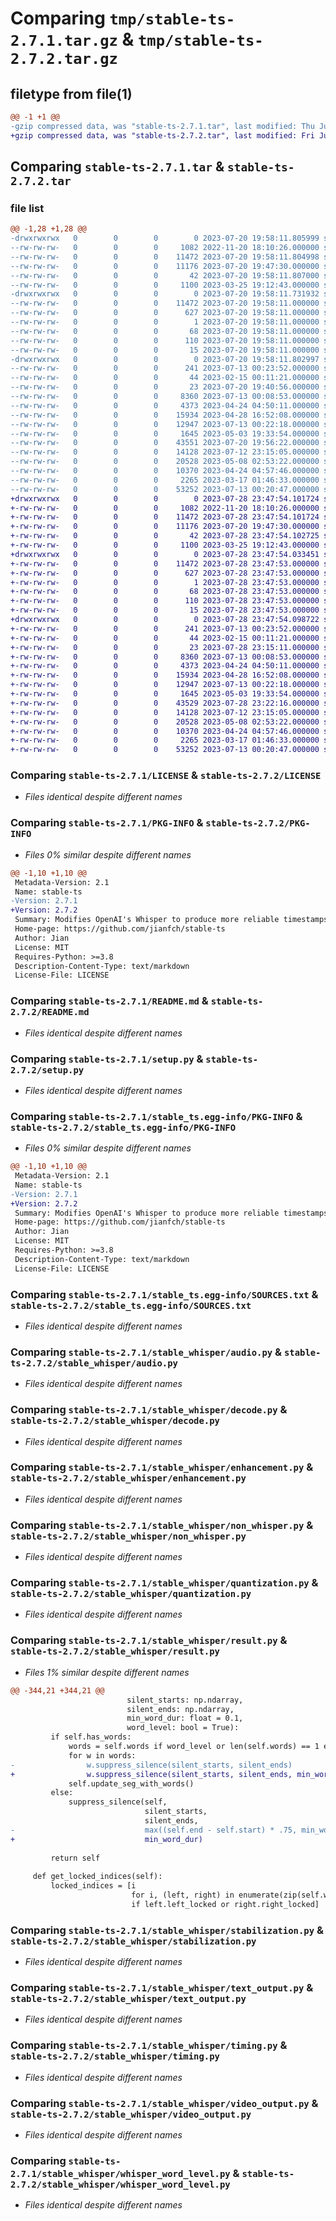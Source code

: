 # Comparing `tmp/stable-ts-2.7.1.tar.gz` & `tmp/stable-ts-2.7.2.tar.gz`

## filetype from file(1)

```diff
@@ -1 +1 @@
-gzip compressed data, was "stable-ts-2.7.1.tar", last modified: Thu Jul 20 19:58:11 2023, max compression
+gzip compressed data, was "stable-ts-2.7.2.tar", last modified: Fri Jul 28 23:47:54 2023, max compression
```

## Comparing `stable-ts-2.7.1.tar` & `stable-ts-2.7.2.tar`

### file list

```diff
@@ -1,28 +1,28 @@
-drwxrwxrwx   0        0        0        0 2023-07-20 19:58:11.805999 stable-ts-2.7.1/
--rw-rw-rw-   0        0        0     1082 2022-11-20 18:10:26.000000 stable-ts-2.7.1/LICENSE
--rw-rw-rw-   0        0        0    11472 2023-07-20 19:58:11.804998 stable-ts-2.7.1/PKG-INFO
--rw-rw-rw-   0        0        0    11176 2023-07-20 19:47:30.000000 stable-ts-2.7.1/README.md
--rw-rw-rw-   0        0        0       42 2023-07-20 19:58:11.807000 stable-ts-2.7.1/setup.cfg
--rw-rw-rw-   0        0        0     1100 2023-03-25 19:12:43.000000 stable-ts-2.7.1/setup.py
-drwxrwxrwx   0        0        0        0 2023-07-20 19:58:11.731932 stable-ts-2.7.1/stable_ts.egg-info/
--rw-rw-rw-   0        0        0    11472 2023-07-20 19:58:11.000000 stable-ts-2.7.1/stable_ts.egg-info/PKG-INFO
--rw-rw-rw-   0        0        0      627 2023-07-20 19:58:11.000000 stable-ts-2.7.1/stable_ts.egg-info/SOURCES.txt
--rw-rw-rw-   0        0        0        1 2023-07-20 19:58:11.000000 stable-ts-2.7.1/stable_ts.egg-info/dependency_links.txt
--rw-rw-rw-   0        0        0       68 2023-07-20 19:58:11.000000 stable-ts-2.7.1/stable_ts.egg-info/entry_points.txt
--rw-rw-rw-   0        0        0      110 2023-07-20 19:58:11.000000 stable-ts-2.7.1/stable_ts.egg-info/requires.txt
--rw-rw-rw-   0        0        0       15 2023-07-20 19:58:11.000000 stable-ts-2.7.1/stable_ts.egg-info/top_level.txt
-drwxrwxrwx   0        0        0        0 2023-07-20 19:58:11.802997 stable-ts-2.7.1/stable_whisper/
--rw-rw-rw-   0        0        0      241 2023-07-13 00:23:52.000000 stable-ts-2.7.1/stable_whisper/__init__.py
--rw-rw-rw-   0        0        0       44 2023-02-15 00:11:21.000000 stable-ts-2.7.1/stable_whisper/__main__.py
--rw-rw-rw-   0        0        0       23 2023-07-20 19:40:56.000000 stable-ts-2.7.1/stable_whisper/_version.py
--rw-rw-rw-   0        0        0     8360 2023-07-13 00:08:53.000000 stable-ts-2.7.1/stable_whisper/audio.py
--rw-rw-rw-   0        0        0     4373 2023-04-24 04:50:11.000000 stable-ts-2.7.1/stable_whisper/decode.py
--rw-rw-rw-   0        0        0    15934 2023-04-28 16:52:08.000000 stable-ts-2.7.1/stable_whisper/enhancement.py
--rw-rw-rw-   0        0        0    12947 2023-07-13 00:22:18.000000 stable-ts-2.7.1/stable_whisper/non_whisper.py
--rw-rw-rw-   0        0        0     1645 2023-05-03 19:33:54.000000 stable-ts-2.7.1/stable_whisper/quantization.py
--rw-rw-rw-   0        0        0    43551 2023-07-20 19:56:22.000000 stable-ts-2.7.1/stable_whisper/result.py
--rw-rw-rw-   0        0        0    14128 2023-07-12 23:15:05.000000 stable-ts-2.7.1/stable_whisper/stabilization.py
--rw-rw-rw-   0        0        0    20528 2023-05-08 02:53:22.000000 stable-ts-2.7.1/stable_whisper/text_output.py
--rw-rw-rw-   0        0        0    10370 2023-04-24 04:57:46.000000 stable-ts-2.7.1/stable_whisper/timing.py
--rw-rw-rw-   0        0        0     2265 2023-03-17 01:46:33.000000 stable-ts-2.7.1/stable_whisper/video_output.py
--rw-rw-rw-   0        0        0    53252 2023-07-13 00:20:47.000000 stable-ts-2.7.1/stable_whisper/whisper_word_level.py
+drwxrwxrwx   0        0        0        0 2023-07-28 23:47:54.101724 stable-ts-2.7.2/
+-rw-rw-rw-   0        0        0     1082 2022-11-20 18:10:26.000000 stable-ts-2.7.2/LICENSE
+-rw-rw-rw-   0        0        0    11472 2023-07-28 23:47:54.101724 stable-ts-2.7.2/PKG-INFO
+-rw-rw-rw-   0        0        0    11176 2023-07-20 19:47:30.000000 stable-ts-2.7.2/README.md
+-rw-rw-rw-   0        0        0       42 2023-07-28 23:47:54.102725 stable-ts-2.7.2/setup.cfg
+-rw-rw-rw-   0        0        0     1100 2023-03-25 19:12:43.000000 stable-ts-2.7.2/setup.py
+drwxrwxrwx   0        0        0        0 2023-07-28 23:47:54.033451 stable-ts-2.7.2/stable_ts.egg-info/
+-rw-rw-rw-   0        0        0    11472 2023-07-28 23:47:53.000000 stable-ts-2.7.2/stable_ts.egg-info/PKG-INFO
+-rw-rw-rw-   0        0        0      627 2023-07-28 23:47:53.000000 stable-ts-2.7.2/stable_ts.egg-info/SOURCES.txt
+-rw-rw-rw-   0        0        0        1 2023-07-28 23:47:53.000000 stable-ts-2.7.2/stable_ts.egg-info/dependency_links.txt
+-rw-rw-rw-   0        0        0       68 2023-07-28 23:47:53.000000 stable-ts-2.7.2/stable_ts.egg-info/entry_points.txt
+-rw-rw-rw-   0        0        0      110 2023-07-28 23:47:53.000000 stable-ts-2.7.2/stable_ts.egg-info/requires.txt
+-rw-rw-rw-   0        0        0       15 2023-07-28 23:47:53.000000 stable-ts-2.7.2/stable_ts.egg-info/top_level.txt
+drwxrwxrwx   0        0        0        0 2023-07-28 23:47:54.098722 stable-ts-2.7.2/stable_whisper/
+-rw-rw-rw-   0        0        0      241 2023-07-13 00:23:52.000000 stable-ts-2.7.2/stable_whisper/__init__.py
+-rw-rw-rw-   0        0        0       44 2023-02-15 00:11:21.000000 stable-ts-2.7.2/stable_whisper/__main__.py
+-rw-rw-rw-   0        0        0       23 2023-07-28 23:15:11.000000 stable-ts-2.7.2/stable_whisper/_version.py
+-rw-rw-rw-   0        0        0     8360 2023-07-13 00:08:53.000000 stable-ts-2.7.2/stable_whisper/audio.py
+-rw-rw-rw-   0        0        0     4373 2023-04-24 04:50:11.000000 stable-ts-2.7.2/stable_whisper/decode.py
+-rw-rw-rw-   0        0        0    15934 2023-04-28 16:52:08.000000 stable-ts-2.7.2/stable_whisper/enhancement.py
+-rw-rw-rw-   0        0        0    12947 2023-07-13 00:22:18.000000 stable-ts-2.7.2/stable_whisper/non_whisper.py
+-rw-rw-rw-   0        0        0     1645 2023-05-03 19:33:54.000000 stable-ts-2.7.2/stable_whisper/quantization.py
+-rw-rw-rw-   0        0        0    43529 2023-07-28 23:22:16.000000 stable-ts-2.7.2/stable_whisper/result.py
+-rw-rw-rw-   0        0        0    14128 2023-07-12 23:15:05.000000 stable-ts-2.7.2/stable_whisper/stabilization.py
+-rw-rw-rw-   0        0        0    20528 2023-05-08 02:53:22.000000 stable-ts-2.7.2/stable_whisper/text_output.py
+-rw-rw-rw-   0        0        0    10370 2023-04-24 04:57:46.000000 stable-ts-2.7.2/stable_whisper/timing.py
+-rw-rw-rw-   0        0        0     2265 2023-03-17 01:46:33.000000 stable-ts-2.7.2/stable_whisper/video_output.py
+-rw-rw-rw-   0        0        0    53252 2023-07-13 00:20:47.000000 stable-ts-2.7.2/stable_whisper/whisper_word_level.py
```

### Comparing `stable-ts-2.7.1/LICENSE` & `stable-ts-2.7.2/LICENSE`

 * *Files identical despite different names*

### Comparing `stable-ts-2.7.1/PKG-INFO` & `stable-ts-2.7.2/PKG-INFO`

 * *Files 0% similar despite different names*

```diff
@@ -1,10 +1,10 @@
 Metadata-Version: 2.1
 Name: stable-ts
-Version: 2.7.1
+Version: 2.7.2
 Summary: Modifies OpenAI's Whisper to produce more reliable timestamps.
 Home-page: https://github.com/jianfch/stable-ts
 Author: Jian
 License: MIT
 Requires-Python: >=3.8
 Description-Content-Type: text/markdown
 License-File: LICENSE
```

### Comparing `stable-ts-2.7.1/README.md` & `stable-ts-2.7.2/README.md`

 * *Files identical despite different names*

### Comparing `stable-ts-2.7.1/setup.py` & `stable-ts-2.7.2/setup.py`

 * *Files identical despite different names*

### Comparing `stable-ts-2.7.1/stable_ts.egg-info/PKG-INFO` & `stable-ts-2.7.2/stable_ts.egg-info/PKG-INFO`

 * *Files 0% similar despite different names*

```diff
@@ -1,10 +1,10 @@
 Metadata-Version: 2.1
 Name: stable-ts
-Version: 2.7.1
+Version: 2.7.2
 Summary: Modifies OpenAI's Whisper to produce more reliable timestamps.
 Home-page: https://github.com/jianfch/stable-ts
 Author: Jian
 License: MIT
 Requires-Python: >=3.8
 Description-Content-Type: text/markdown
 License-File: LICENSE
```

### Comparing `stable-ts-2.7.1/stable_ts.egg-info/SOURCES.txt` & `stable-ts-2.7.2/stable_ts.egg-info/SOURCES.txt`

 * *Files identical despite different names*

### Comparing `stable-ts-2.7.1/stable_whisper/audio.py` & `stable-ts-2.7.2/stable_whisper/audio.py`

 * *Files identical despite different names*

### Comparing `stable-ts-2.7.1/stable_whisper/decode.py` & `stable-ts-2.7.2/stable_whisper/decode.py`

 * *Files identical despite different names*

### Comparing `stable-ts-2.7.1/stable_whisper/enhancement.py` & `stable-ts-2.7.2/stable_whisper/enhancement.py`

 * *Files identical despite different names*

### Comparing `stable-ts-2.7.1/stable_whisper/non_whisper.py` & `stable-ts-2.7.2/stable_whisper/non_whisper.py`

 * *Files identical despite different names*

### Comparing `stable-ts-2.7.1/stable_whisper/quantization.py` & `stable-ts-2.7.2/stable_whisper/quantization.py`

 * *Files identical despite different names*

### Comparing `stable-ts-2.7.1/stable_whisper/result.py` & `stable-ts-2.7.2/stable_whisper/result.py`

 * *Files 1% similar despite different names*

```diff
@@ -344,21 +344,21 @@
                          silent_starts: np.ndarray,
                          silent_ends: np.ndarray,
                          min_word_dur: float = 0.1,
                          word_level: bool = True):
         if self.has_words:
             words = self.words if word_level or len(self.words) == 1 else [self.words[0], self.words[-1]]
             for w in words:
-                w.suppress_silence(silent_starts, silent_ends)
+                w.suppress_silence(silent_starts, silent_ends, min_word_dur)
             self.update_seg_with_words()
         else:
             suppress_silence(self,
                              silent_starts,
                              silent_ends,
-                             max((self.end - self.start) * .75, min_word_dur))
+                             min_word_dur)
 
         return self
 
     def get_locked_indices(self):
         locked_indices = [i
                           for i, (left, right) in enumerate(zip(self.words[1:], self.words[:-1]))
                           if left.left_locked or right.right_locked]
```

### Comparing `stable-ts-2.7.1/stable_whisper/stabilization.py` & `stable-ts-2.7.2/stable_whisper/stabilization.py`

 * *Files identical despite different names*

### Comparing `stable-ts-2.7.1/stable_whisper/text_output.py` & `stable-ts-2.7.2/stable_whisper/text_output.py`

 * *Files identical despite different names*

### Comparing `stable-ts-2.7.1/stable_whisper/timing.py` & `stable-ts-2.7.2/stable_whisper/timing.py`

 * *Files identical despite different names*

### Comparing `stable-ts-2.7.1/stable_whisper/video_output.py` & `stable-ts-2.7.2/stable_whisper/video_output.py`

 * *Files identical despite different names*

### Comparing `stable-ts-2.7.1/stable_whisper/whisper_word_level.py` & `stable-ts-2.7.2/stable_whisper/whisper_word_level.py`

 * *Files identical despite different names*

